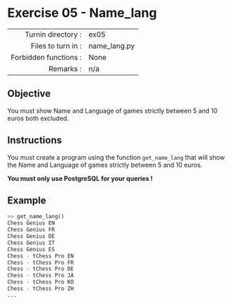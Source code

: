 # Exercise 05 - Name_lang

|                         |                    |
| -----------------------:| ------------------ |
|   Turnin directory :    |  ex05              |
|   Files to turn in :    |  name_lang.py      |
|   Forbidden functions : |  None              |
|   Remarks :             |  n/a               |

## Objective

You must show Name and Language of games strictly between 5 and 10 euros both excluded.

## Instructions

You must create a program using the function `get_name_lang` that will show the Name and Language of games strictly between 5 and 10 euros.

**You must only use PostgreSQL for your queries !**

## Example

```python
>> get_name_lang()
Chess Genius EN
Chess Genius FR
Chess Genius DE
Chess Genius IT
Chess Genius ES
Chess - tChess Pro EN
Chess - tChess Pro FR
Chess - tChess Pro DE
Chess - tChess Pro JA
Chess - tChess Pro KO
Chess - tChess Pro ZH
...
```